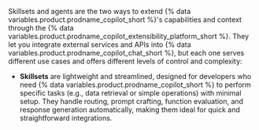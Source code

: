 Skillsets and agents are the two ways to extend {% data variables.product.prodname_copilot_short %}'s capabilities and context through the {% data variables.product.prodname_copilot_extensibility_platform_short %}. They let you integrate external services and APIs into {% data variables.product.prodname_copilot_chat_short %}, but each one serves different use cases and offers different levels of control and complexity:
* **Skillsets** are lightweight and streamlined, designed for developers who need {% data variables.product.prodname_copilot_short %} to perform specific tasks (e.g., data retrieval or simple operations) with minimal setup. They handle routing, prompt crafting, function evaluation, and response generation automatically, making them ideal for quick and straightforward integrations.
